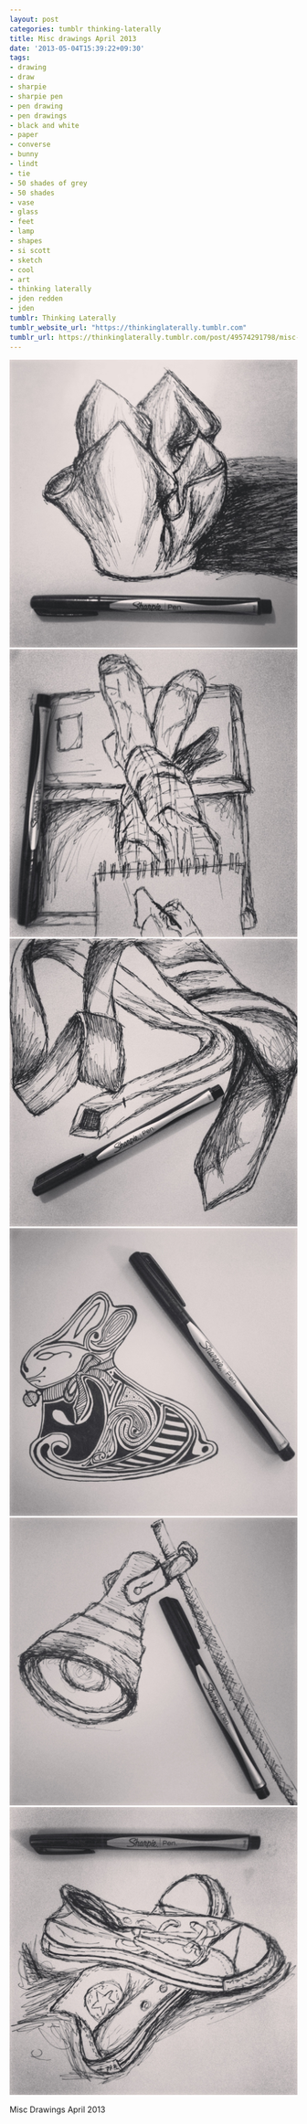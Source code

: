 ```yaml
---
layout: post
categories: tumblr thinking-laterally
title: Misc drawings April 2013
date: '2013-05-04T15:39:22+09:30'
tags:
- drawing
- draw
- sharpie
- sharpie pen
- pen drawing
- pen drawings
- black and white
- paper
- converse
- bunny
- lindt
- tie
- 50 shades of grey
- 50 shades
- vase
- glass
- feet
- lamp
- shapes
- si scott
- sketch
- cool
- art
- thinking laterally
- jden redden
- jden
tumblr: Thinking Laterally
tumblr_website_url: "https://thinkinglaterally.tumblr.com"
tumblr_url: https://thinkinglaterally.tumblr.com/post/49574291798/misc-drawings-april-2013
---
```

 ![](/content/images/tumblr/thinking-laterally/tumblr_mm9frmL4lW1qh9he3o1_1280.jpg)  
 ![](/content/images/tumblr/thinking-laterally/tumblr_mm9frmL4lW1qh9he3o4_1280.jpg)  
 ![](/content/images/tumblr/thinking-laterally/tumblr_mm9frmL4lW1qh9he3o2_1280.jpg)  
 ![](/content/images/tumblr/thinking-laterally/tumblr_mm9frmL4lW1qh9he3o3_1280.jpg)  
 ![](/content/images/tumblr/thinking-laterally/tumblr_mm9frmL4lW1qh9he3o5_1280.jpg)  
 ![](/content/images/tumblr/thinking-laterally/tumblr_mm9frmL4lW1qh9he3o6_1280.jpg)  
  

Misc Drawings April 2013

